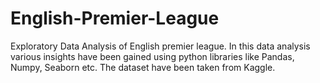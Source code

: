 # English-Premier-League
Exploratory Data Analysis of English premier league.
In this data analysis various insights have been gained using python libraries like Pandas, Numpy, Seaborn etc.
The dataset have been taken from Kaggle.
